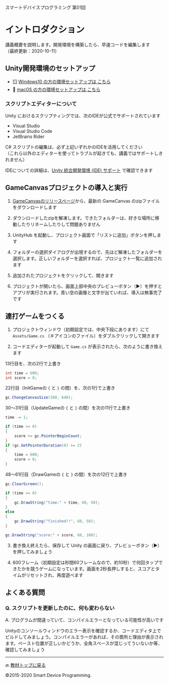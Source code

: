 スマートデバイスプログラミング 第01回
# イントロダクション
講義概要を説明します。開発環境を構築したら、早速コードを編集します  
（最終更新：2020-10-11）

## Unity開発環境のセットアップ

- 🪟 [Windows10 の方の環境セットアップは こちら](setup/win10.md)
- 🍎 [macOS の方の環境セットアップは こちら](setup/macos.md)

### スクリプトエディターについて
Unity におけるスクリプティングでは、次のIDEが公式でサポートされています

- Visual Studio
- Visual Studio Code
- JetBrains Rider

C# スクリプトの編集は、必ず上記いずれかのIDEを活用してください  
（これら以外のエディターを使ってトラブルが起きても、講義ではサポートしきれません）

IDEについての詳細は、[Unity 統合開発環境 (IDE) サポート](https://docs.unity3d.com/ja/2020.1/Manual/ScriptingToolsIDEs.html) で確認できます

## GameCanvasプロジェクトの導入と実行

1. [GameCanvasのリリースページ](https://github.com/sfc-sdp/GameCanvas-Unity/releases)から、最新の GameCanvas のzipファイルをダウンロードします

1. ダウンロードしたzipを解凍します。できたフォルダーは、好きな場所に移動したりリネームしたりして問題ありません

1. UnityHub を起動し、プロジェクト画面で「リストに追加」ボタンを押します

1. フォルダーの選択ダイアログが出現するので、先ほど解凍したフォルダーを選択します。正しいフォルダーを選択すれば、プロジェクト一覧に追加されます

1. 追加されたプロジェクトをクリックして、開きます

1. プロジェクトが開いたら、画面上部中央のプレビューボタン（▶️）を押すと アプリが実行されます。青い空の画像と文字が出ていれば、導入は無事完了です

## 連打ゲームをつくる

1. プロジェクトウィンドウ（初期設定では、中央下段にあります）にて `Assets/Game.cs` （＃アイコンのファイル）をダブルクリックして開きます

1. コードエディターが起動して `Game.cs` が表示されたら、次のように書き換えます

13行目を、次の2行で上書き
```cs
int time = 600;
int score = 0;
```

22行目（InitGameの `{` と `}` の間）を、次の1行で上書き
```cs
gc.ChangeCanvasSize(360, 640);
```

30～31行目（UpdateGameの `{` と `}` の間）を次の11行で上書き
```cs
time -= 1;

if (time >= 0)
{
    score += gc.PointerBeginCount;
}
if (gc.GetPointerDuration(0) >= 2)
{
    time = 600;
    score = 0;
}
```

48～61行目（DrawGameの `{` と `}` の間）を次の12行で上書き
```cs
gc.ClearScreen();

if (time >= 0)
{
    gc.DrawString("time:" + time, 60, 50);
}
else
{
    gc.DrawString("finished!!", 60, 50);
}

gc.DrawString("score:" + score, 60, 100);
```

3. 書き換え終えたら、保存して Unity の画面に戻り、プレビューボタン（▶️）を押してみましょう

1. 600フレーム（初期設定は秒間60フレームなので、約10秒）で何回タップできたかを競うゲームになっています。画面を2秒長押しすると、スコアとタイムがリセットされ、再度遊べます

## よくある質問

### Q. スクリプトを更新したのに、何も変わらない

A. プログラムが間違っていて、コンパイルエラーとなっている可能性が高いです

Unityのコンソールウィンドウのエラー表示を確認するか、コードエディタ上でビルドしてみましょう。コンパイルエラーがあれば、その箇所と理由が表示されます。ペースト位置が正しいかどうか、全角スペースが混じってういないか等、確認してみましょう

---
🔙 [教材トップに戻る](README.md)

©2015-2020 Smart Device Programming.

